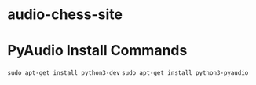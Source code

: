 # audio-chess-site

# PyAudio Install Commands
`sudo apt-get install python3-dev`
`sudo apt-get install python3-pyaudio`
